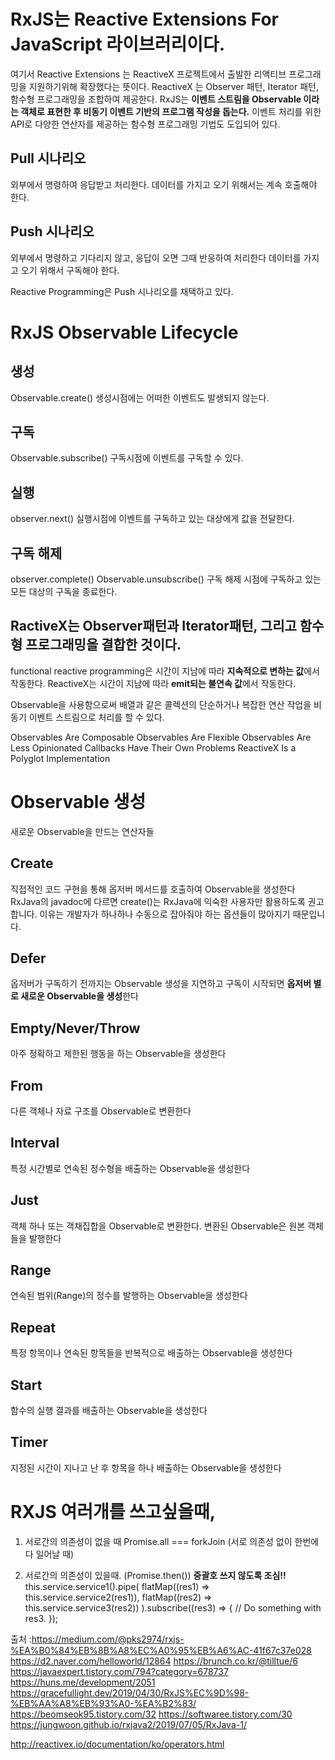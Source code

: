 # RxJS는 Reactive Extensions For JavaScript 라이브러리이다.
여기서 Reactive Extensions 는 ReactiveX 프로젝트에서 출발한 리액티브 프로그래밍을 지원하기위해 확장했다는 뜻이다.
ReactiveX 는 Observer 패턴, Iterator 패턴, 함수형 프로그래밍을 조합하여 제공한다.
RxJS는 **이벤트 스트림을 Observable 이라는 객체로 표현한 후 비동기 이벤트 기반의 프로그램 작성을 돕는다.**
이벤트 처리를 위한 API로 다양한 연산자를 제공하는 함수형 프로그래밍 기법도 도입되어 있다.

## Pull 시나리오
외부에서 명령하여 응답받고 처리한다.
데이터를 가지고 오기 위해서는 계속 호출해야 한다.
## Push 시나리오
외부에서 명령하고 기다리지 않고, 응답이 오면 그때 반응하여 처리한다
데이터를 가지고 오기 위해서 구독해야 한다.

Reactive Programming은 Push 시나리오를 채택하고 있다.


# RxJS Observable Lifecycle
## 생성
Observable.create()
생성시점에는 어떠한 이벤트도 발생되지 않는다.
## 구독
Observable.subscribe()
구독시점에 이벤트를 구독할 수 있다.
## 실행
observer.next()
실행시점에 이벤트를 구독하고 있는 대상에게 값을 전달한다.
## 구독 해제
observer.complete()
Observable.unsubscribe()
구독 해제 시점에 구독하고 있는 모든 대상의 구독을 종료한다.


## RactiveX는 Observer패턴과 Iterator패턴, 그리고 함수형 프로그래밍을 결합한 것이다.
functional reactive programming은 시간이 지남에 따라 **지속적으로 변하는 값**에서 작동한다.
ReactiveX는 시간이 지남에 따라 **emit되는 불연속 값**에서 작동한다.


Observable을 사용함으로써 배열과 같은 콜렉션의 단순하거나 복잡한 연산 작업을 비동기 이벤트 스트림으로 처리를 할 수 있다.

Observables Are Composable
Observables Are Flexible
Observables Are Less Opinionated
Callbacks Have Their Own Problems
ReactiveX Is a Polyglot Implementation


# Observable 생성
새로운 Observable을 만드는 연산자들

## Create
직접적인 코드 구현을 통해 옵저버 메서드를 호출하여 Observable을 생성한다
RxJava의 javadoc에 다르면 create()는 RxJava에 익숙한 사용자만 활용하도록 권고합니다. 이유는 개발자가 하나하나 수동으로 잡아줘야 하는 옵션들이 많아지기 때문입니다.

## Defer
옵저버가 구독하기 전까지는 Observable 생성을 지연하고 구독이 시작되면 **옵저버 별로 새로운 Observable을 생성**한다

## Empty/Never/Throw 
아주 정확하고 제한된 행동을 하는 Observable을 생성한다
## From 
다른 객체나 자료 구조를 Observable로 변환한다
## Interval 
특정 시간별로 연속된 정수형을 배출하는 Observable을 생성한다
## Just 
객체 하나 또는 객채집합을 Observable로 변환한다. 변환된 Observable은 원본 객체들을 발행한다
## Range 
연속된 범위(Range)의 정수를 발행하는 Observable을 생성한다

## Repeat 
특정 항목이나 연속된 항목들을 반복적으로 배출하는 Observable을 생성한다
## Start
함수의 실행 결과를 배출하는 Observable을 생성한다
## Timer 
지정된 시간이 지나고 난 후 항목을 하나 배출하는 Observable을 생성한다


# RXJS 여러개를 쓰고싶을때,
1. 서로간의 의존성이 없을 때
Promise.all === forkJoin (서로 의존성 없이 한번에 다 일어날 때)

2. 서로간의 의존성이 있을때. (Promise.then()) **중괄호 쓰지 않도록 조심!!**
this.service.service1().pipe(
  flatMap((res1) => this.service.service2(res1)),
  flatMap((res2) => this.service.service3(res2))
).subscribe((res3) => {
  // Do something with res3.
});

출처 :https://medium.com/@pks2974/rxjs-%EA%B0%84%EB%8B%A8%EC%A0%95%EB%A6%AC-41f67c37e028
https://d2.naver.com/helloworld/12864
https://brunch.co.kr/@tilltue/6
https://javaexpert.tistory.com/794?category=678737
https://huns.me/development/2051
https://gracefullight.dev/2019/04/30/RxJS%EC%9D%98-%EB%AA%A8%EB%93%A0-%EA%B2%83/
https://beomseok95.tistory.com/32
                                                                                                                                                                                                                                                                                                                                                                           https://softwaree.tistory.com/30
https://jungwoon.github.io/rxjava2/2019/07/05/RxJava-1/

http://reactivex.io/documentation/ko/operators.html